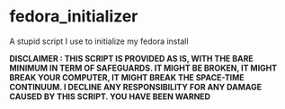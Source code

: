 # fedora_initializer

A stupid script I use to initialize my fedora install

**DISCLAIMER : THIS SCRIPT IS PROVIDED AS IS, WITH THE BARE MINIMUM IN TERM OF SAFEGUARDS. IT MIGHT BE BROKEN, IT MIGHT BREAK YOUR COMPUTER, IT MIGHT BREAK THE SPACE-TIME CONTINUUM. I DECLINE ANY RESPONSIBILITY FOR ANY DAMAGE CAUSED BY THIS SCRIPT. YOU HAVE BEEN WARNED**